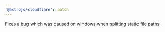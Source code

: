 ```yaml
---
'@astrojs/cloudflare': patch
---
```


Fixes a bug which was caused on windows when splitting static file paths
